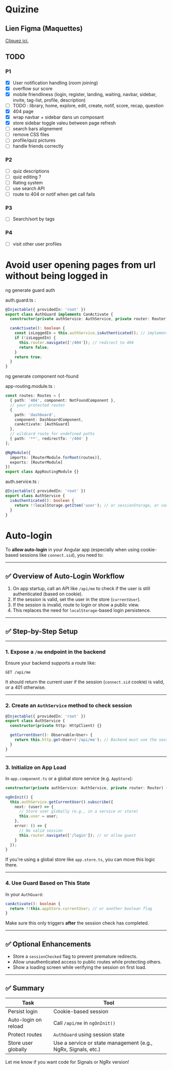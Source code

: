 # Quizine

## Lien Figma (Maquettes)
[Cliquez ici.](https://www.figma.com/design/aIMeyjUQSQoAYLZoIbqEE4/Quiz-app?node-id=0-1&t=oOwVkBpXpddyvPUO-1)

## TODO
### P1
- [x] User notification handling (room joining)
- [x] overflow sur score
- [x] mobile friendliness (login, register, landing, waiting, navbar, sidebar, invite, tag-list, profile, description) 
- [ ] TODO : library, home, explore, edit, create, notif, score, recap, question
- [x] 404 page
- [x] wrap navbar + sidebar dans un composant
- [x] store sidebar toggle valeu between page refresh
- [ ] search bars alignement
- [ ] remove CSS files
- [ ] profile/quiz pictures
- [ ] handle friends correctly

### P2
- [ ] quiz descriptions
- [ ] quiz editing ?
- [ ] Rating system
- [ ] use search API
- [ ] route to 404 or notif when get call fails

### P3
- [ ] Search/sort by tags

### P4
- [ ] visit other user profiles




# Avoid user opening pages from url without being logged in
ng generate guard auth

auth.guard.ts :
```typescript
@Injectable({ providedIn: 'root' })
export class AuthGuard implements CanActivate {
  constructor(private authService: AuthService, private router: Router) {}

  canActivate(): boolean {
    const isLoggedIn = this.authService.isAuthenticated(); // implement this
    if (!isLoggedIn) {
      this.router.navigate(['/404']); // redirect to 404
      return false;
    }
    return true;
  }
}
```

ng generate component not-found

app-routing.module.ts :
```typescript
const routes: Routes = [
  { path: '404', component: NotFoundComponent },
  // your protected routes
  {
    path: 'dashboard',
    component: DashboardComponent,
    canActivate: [AuthGuard]
  },
  // wildcard route for undefined paths
  { path: '**', redirectTo: '/404' }
];

@NgModule({
  imports: [RouterModule.forRoot(routes)],
  exports: [RouterModule]
})
export class AppRoutingModule {}
```


auth.service.ts :
```typescript
@Injectable({ providedIn: 'root' })
export class AuthService {
  isAuthenticated(): boolean {
    return !!localStorage.getItem('user'); // or sessionStorage, or cookie-based session check
  }
}
```



# Auto-login
To **allow auto-login** in your Angular app (especially when using cookie-based sessions like `connect.sid`), you need to:

---

## ✅ Overview of Auto-Login Workflow

1. On app startup, call an API like `/api/me` to check if the user is still authenticated (based on cookie).
2. If the session is valid, set the user in the store (`currentUser`).
3. If the session is invalid, route to login or show a public view.
4. This replaces the need for `localStorage`-based login persistence.

---

## ✅ Step-by-Step Setup

---

### 1. **Expose a `/me` endpoint in the backend**

Ensure your backend supports a route like:

```http
GET /api/me
```

It should return the current user if the session (`connect.sid` cookie) is valid, or a 401 otherwise.

---

### 2. **Create an `AuthService` method to check session**

```ts
@Injectable({ providedIn: 'root' })
export class AuthService {
  constructor(private http: HttpClient) {}

  getCurrentUser(): Observable<User> {
    return this.http.get<User>('/api/me'); // Backend must use the session from the cookie
  }
}
```

---

### 3. **Initialize on App Load**

In `app.component.ts` or a global store service (e.g. `AppStore`):

```ts
constructor(private authService: AuthService, private router: Router) {}

ngOnInit() {
  this.authService.getCurrentUser().subscribe({
    next: (user) => {
      // Store user globally (e.g., in a service or store)
      this.user = user;
    },
    error: () => {
      // No valid session
      this.router.navigate(['/login']); // or allow guest
    }
  });
}
```

If you're using a global store like `app.store.ts`, you can move this logic there.

---

### 4. **Use Guard Based on This State**

In your `AuthGuard`:

```ts
canActivate(): boolean {
  return !!this.appStore.currentUser; // or another boolean flag
}
```

Make sure this only triggers **after** the session check has completed.

---

## ✅ Optional Enhancements

* Store a `sessionChecked` flag to prevent premature redirects.
* Allow unauthenticated access to public routes while protecting others.
* Show a loading screen while verifying the session on first load.

---

## ✅ Summary

| Task                 | Tool                                                          |
| -------------------- | ------------------------------------------------------------- |
| Persist login        | Cookie-based session                                          |
| Auto-login on reload | Call `/api/me` in `ngOnInit()`                                |
| Protect routes       | `AuthGuard` using session state                               |
| Store user globally  | Use a service or state management (e.g., NgRx, Signals, etc.) |

Let me know if you want code for Signals or NgRx version!
